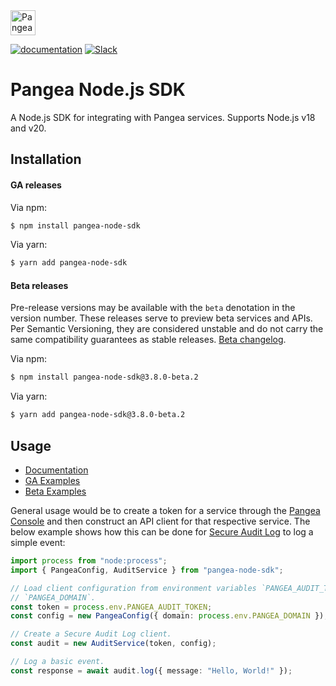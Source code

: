 <a href="https://pangea.cloud?utm_source=github&utm_medium=node-sdk" target="_blank" rel="noopener noreferrer">
  <img src="https://pangea-marketing.s3.us-west-2.amazonaws.com/pangea-color.svg" alt="Pangea Logo" height="40" />
</a>

<br />

[![documentation](https://img.shields.io/badge/documentation-pangea-blue?style=for-the-badge&labelColor=551B76)][Documentation]
[![Slack](https://img.shields.io/badge/Slack-4A154B?style=for-the-badge&logo=slack&logoColor=white)][Slack]

# Pangea Node.js SDK

A Node.js SDK for integrating with Pangea services. Supports Node.js v18 and
v20.

## Installation

#### GA releases

Via npm:

```bash
$ npm install pangea-node-sdk
```

Via yarn:

```bash
$ yarn add pangea-node-sdk
```

<a name="beta-releases"></a>

#### Beta releases

Pre-release versions may be available with the `beta` denotation in the version
number. These releases serve to preview beta services and APIs. Per Semantic
Versioning, they are considered unstable and do not carry the same compatibility
guarantees as stable releases. [Beta changelog](https://github.com/pangeacyber/pangea-javascript/blob/beta/packages/pangea-node-sdk/CHANGELOG.md).

Via npm:

```bash
$ npm install pangea-node-sdk@3.8.0-beta.2
```

Via yarn:

```bash
$ yarn add pangea-node-sdk@3.8.0-beta.2
```

## Usage

- [Documentation][]
- [GA Examples][]
- [Beta Examples][]

General usage would be to create a token for a service through the
[Pangea Console][] and then construct an API client for that respective service.
The below example shows how this can be done for [Secure Audit Log][] to log a
simple event:

```typescript
import process from "node:process";
import { PangeaConfig, AuditService } from "pangea-node-sdk";

// Load client configuration from environment variables `PANGEA_AUDIT_TOKEN` and
// `PANGEA_DOMAIN`.
const token = process.env.PANGEA_AUDIT_TOKEN;
const config = new PangeaConfig({ domain: process.env.PANGEA_DOMAIN });

// Create a Secure Audit Log client.
const audit = new AuditService(token, config);

// Log a basic event.
const response = await audit.log({ message: "Hello, World!" });
```

[Documentation]: https://pangea.cloud/docs/sdk/js/
[GA Examples]: https://github.com/pangeacyber/pangea-javascript/tree/main/examples
[Beta Examples]: https://github.com/pangeacyber/pangea-javascript/tree/beta/examples
[Pangea Console]: https://console.pangea.cloud/
[Slack]: https://pangea.cloud/join-slack/
[Secure Audit Log]: https://pangea.cloud/docs/audit
